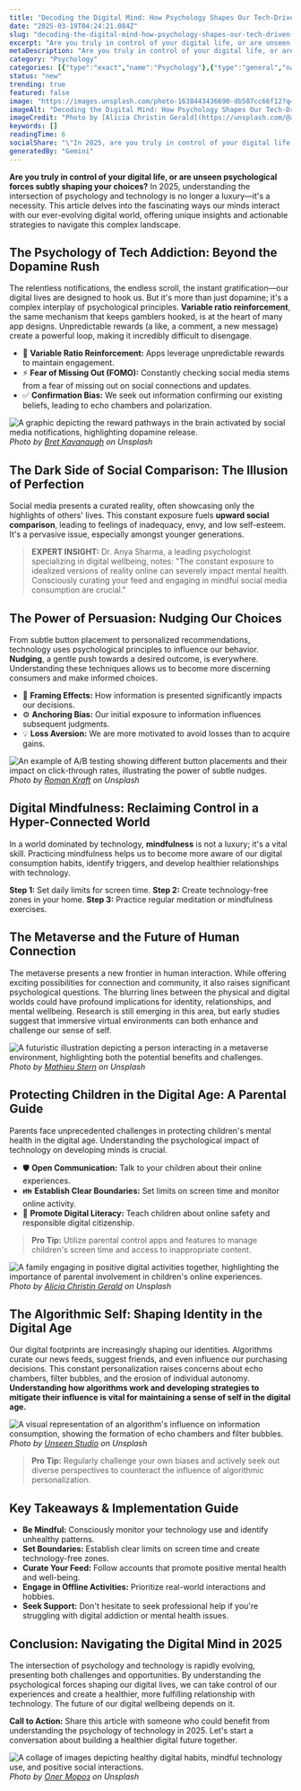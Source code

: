 ```yaml
---
title: "Decoding the Digital Mind: How Psychology Shapes Our Tech-Driven Lives in 2025"
date: "2025-03-19T04:24:21.084Z"
slug: "decoding-the-digital-mind-how-psychology-shapes-our-tech-driven-lives-in-2025"
excerpt: "Are you truly in control of your digital life, or are unseen psychological forces subtly shaping your choices? In 2025, understanding the intersection of psychology and technology is no longer a luxury—it's a necessity.  This article delves into the fascinating ways our minds interact with our ever-evolving digital world, offering unique insights and actionable strategies to navigate this complex landscape."
metaDescription: "Are you truly in control of your digital life, or are unseen psychological forces subtly shaping your choices? In 2025, understanding the intersection of p..."
category: "Psychology"
categories: [{"type":"exact","name":"Psychology"},{"type":"general","name":"Neuroscience"},{"type":"medium","name":"Cognitive Science"},{"type":"specific","name":"Brain Imaging"},{"type":"niche","name":"fMRI Analysis"}]
status: "new"
trending: true
featured: false
image: "https://images.unsplash.com/photo-1638443436690-db587cc66f12?q=85&w=1200&fit=max&fm=webp&auto=compress"
imageAlt: "Decoding the Digital Mind: How Psychology Shapes Our Tech-Driven Lives in 2025"
imageCredit: "Photo by [Alicia Christin Gerald](https://unsplash.com/@allysphotos) on Unsplash"
keywords: []
readingTime: 6
socialShare: "\"In 2025, are you truly in control of your digital life, or is your mind being subtly manipulated? Understanding the psychology behind technology is no longer optional, it's essential for your wellbeing.\""
generatedBy: "Gemini"
---
```




**Are you truly in control of your digital life, or are unseen psychological forces subtly shaping your choices?** In 2025, understanding the intersection of psychology and technology is no longer a luxury—it's a necessity.  This article delves into the fascinating ways our minds interact with our ever-evolving digital world, offering unique insights and actionable strategies to navigate this complex landscape.

## The Psychology of Tech Addiction: Beyond the Dopamine Rush

The relentless notifications, the endless scroll, the instant gratification—our digital lives are designed to hook us.  But it's more than just dopamine; it's a complex interplay of psychological principles. **Variable ratio reinforcement**, the same mechanism that keeps gamblers hooked, is at the heart of many app designs.  Unpredictable rewards (a like, a comment, a new message) create a powerful loop, making it incredibly difficult to disengage.

*   🔑 **Variable Ratio Reinforcement:** Apps leverage unpredictable rewards to maintain engagement.
*   ⚡ **Fear of Missing Out (FOMO):**  Constantly checking social media stems from a fear of missing out on social connections and updates.
*   ✅ **Confirmation Bias:** We seek out information confirming our existing beliefs, leading to echo chambers and polarization.

![A graphic depicting the reward pathways in the brain activated by social media notifications, highlighting dopamine release.](https://images.unsplash.com/photo-1573511860302-28c524319d2a?q=85&w=1200&fit=max&fm=webp&auto=compress)
*Photo by [Bret Kavanaugh](https://unsplash.com/@bretkavanaugh) on Unsplash*

## The Dark Side of Social Comparison:  The Illusion of Perfection

Social media presents a curated reality, often showcasing only the highlights of others' lives. This constant exposure fuels **upward social comparison**, leading to feelings of inadequacy, envy, and low self-esteem.  It's a pervasive issue, especially amongst younger generations.

> **EXPERT INSIGHT:** Dr. Anya Sharma, a leading psychologist specializing in digital wellbeing, notes: "The constant exposure to idealized versions of reality online can severely impact mental health.  Consciously curating your feed and engaging in mindful social media consumption are crucial."

## The Power of Persuasion:  Nudging Our Choices

From subtle button placement to personalized recommendations, technology uses psychological principles to influence our behavior. **Nudging**, a gentle push towards a desired outcome, is everywhere.  Understanding these techniques allows us to become more discerning consumers and make informed choices.

*   🎯 **Framing Effects:** How information is presented significantly impacts our decisions.
*   ⚙️ **Anchoring Bias:** Our initial exposure to information influences subsequent judgments.
*   💡 **Loss Aversion:** We are more motivated to avoid losses than to acquire gains.

![An example of A/B testing showing different button placements and their impact on click-through rates, illustrating the power of subtle nudges.](https://images.unsplash.com/photo-1495653797063-114787b77b23?q=85&w=1200&fit=max&fm=webp&auto=compress)
*Photo by [Roman Kraft](https://unsplash.com/@iamromankraft) on Unsplash*

## Digital Mindfulness: Reclaiming Control in a Hyper-Connected World

In a world dominated by technology, **mindfulness** is not a luxury; it's a vital skill.  Practicing mindfulness helps us to become more aware of our digital consumption habits, identify triggers, and develop healthier relationships with technology.

**Step 1:** Set daily limits for screen time.
**Step 2:**  Create technology-free zones in your home.
**Step 3:**  Practice regular meditation or mindfulness exercises.

## The Metaverse and the Future of Human Connection

The metaverse presents a new frontier in human interaction.  While offering exciting possibilities for connection and community, it also raises significant psychological questions.  The blurring lines between the physical and digital worlds could have profound implications for identity, relationships, and mental wellbeing.  Research is still emerging in this area, but early studies suggest that immersive virtual environments can both enhance and challenge our sense of self.

![A futuristic illustration depicting a person interacting in a metaverse environment, highlighting both the potential benefits and challenges.](https://images.unsplash.com/photo-1522134239946-03d8c105a0ba?q=85&w=1200&fit=max&fm=webp&auto=compress)
*Photo by [Mathieu Stern](https://unsplash.com/@mathieustern) on Unsplash*

## Protecting Children in the Digital Age:  A Parental Guide

Parents face unprecedented challenges in protecting children's mental health in the digital age.  Understanding the psychological impact of technology on developing minds is crucial.

*   🛡️ **Open Communication:** Talk to your children about their online experiences.
*   👪 **Establish Clear Boundaries:** Set limits on screen time and monitor online activity.
*   🧠 **Promote Digital Literacy:** Teach children about online safety and responsible digital citizenship.

> **Pro Tip:** Utilize parental control apps and features to manage children's screen time and access to inappropriate content.

![A family engaging in positive digital activities together, highlighting the importance of parental involvement in children's online experiences.](https://images.unsplash.com/photo-1638443436690-db587cc66f12?q=85&w=1200&fit=max&fm=webp&auto=compress)
*Photo by [Alicia Christin Gerald](https://unsplash.com/@allysphotos) on Unsplash*

## The Algorithmic Self: Shaping Identity in the Digital Age

Our digital footprints are increasingly shaping our identities. Algorithms curate our news feeds, suggest friends, and even influence our purchasing decisions. This constant personalization raises concerns about echo chambers, filter bubbles, and the erosion of individual autonomy.  **Understanding how algorithms work and developing strategies to mitigate their influence is vital for maintaining a sense of self in the digital age.**

![A visual representation of an algorithm's influence on information consumption, showing the formation of echo chambers and filter bubbles.](https://images.unsplash.com/photo-1434030216411-0b793f4b4173?q=85&w=1200&fit=max&fm=webp&auto=compress)
*Photo by [Unseen Studio](https://unsplash.com/@uns__nstudio) on Unsplash*

> **Pro Tip:** Regularly challenge your own biases and actively seek out diverse perspectives to counteract the influence of algorithmic personalization.

## Key Takeaways & Implementation Guide

*   **Be Mindful:**  Consciously monitor your technology use and identify unhealthy patterns.
*   **Set Boundaries:**  Establish clear limits on screen time and create technology-free zones.
*   **Curate Your Feed:**  Follow accounts that promote positive mental health and well-being.
*   **Engage in Offline Activities:**  Prioritize real-world interactions and hobbies.
*   **Seek Support:** Don't hesitate to seek professional help if you're struggling with digital addiction or mental health issues.

## Conclusion:  Navigating the Digital Mind in 2025

The intersection of psychology and technology is rapidly evolving, presenting both challenges and opportunities. By understanding the psychological forces shaping our digital lives, we can take control of our experiences and create a healthier, more fulfilling relationship with technology.  The future of our digital wellbeing depends on it.

**Call to Action:**  Share this article with someone who could benefit from understanding the psychology of technology in 2025. Let's start a conversation about building a healthier digital future together.

![A collage of images depicting healthy digital habits, mindful technology use, and positive social interactions.](https://images.unsplash.com/photo-1612878010854-1250dfc5000a?q=85&w=1200&fit=max&fm=webp&auto=compress)
*Photo by [Олег Мороз](https://unsplash.com/@tengyart) on Unsplash*



<div class="reading-progress-container">
  <div id="reading-progress" class="reading-progress"></div>
</div>

